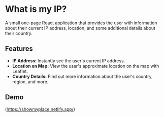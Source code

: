 # What is my IP?
A small one-page React application that provides the user with information about their current IP address, location, and some additional details about their country.

## Features

- **IP Address:** Instantly see the user's current IP address.
- **Location on Map:** View the user's approximate location on the map with Leaflet.
- **Country Details:** Find out more information about the user's country, region, and more.

## Demo
(https://showmyplace.netlify.app/)
